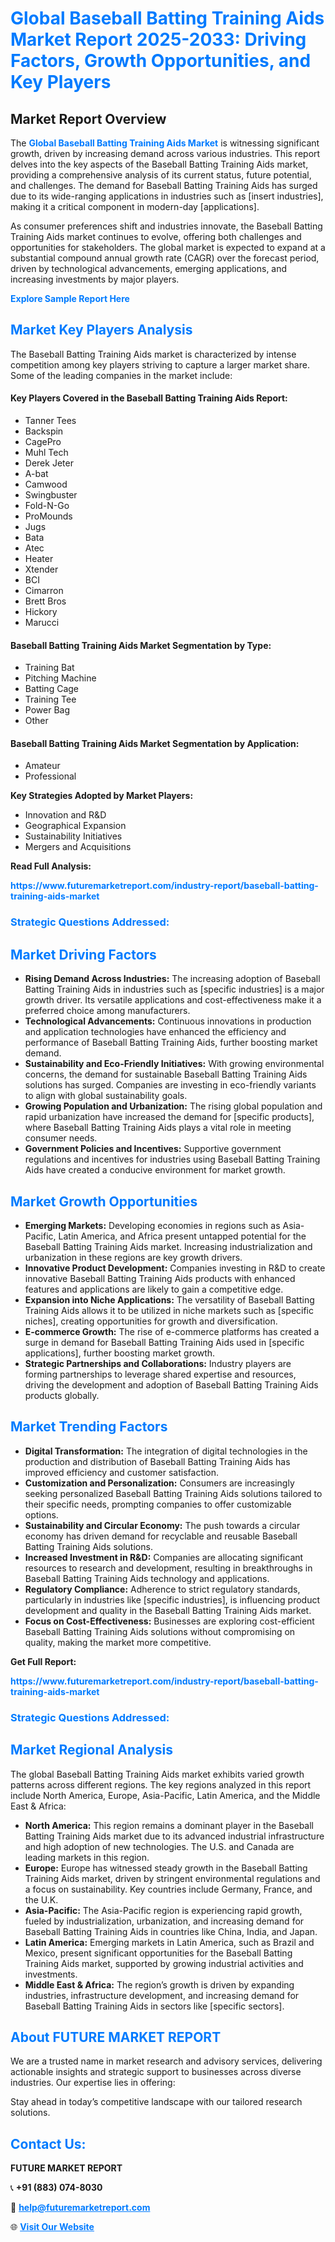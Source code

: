 <h1 style="color: #007BFF;">Global Baseball Batting Training Aids Market Report 2025-2033: Driving Factors, Growth Opportunities, and Key Players</h1>

<section id="overview">
<h2>Market Report Overview</h2>
<p>The <a href="https://www.futuremarketreport.com/industry-report/baseball-batting-training-aids-market" style="color: #007BFF; text-decoration: none;"><strong>Global Baseball Batting Training Aids Market</strong></a> is witnessing significant growth, driven by increasing demand across various industries. This report delves into the key aspects of the Baseball Batting Training Aids market, providing a comprehensive analysis of its current status, future potential, and challenges. The demand for Baseball Batting Training Aids has surged due to its wide-ranging applications in industries such as [insert industries], making it a critical component in modern-day [applications].</p>
<p>As consumer preferences shift and industries innovate, the Baseball Batting Training Aids market continues to evolve, offering both challenges and opportunities for stakeholders. The global market is expected to expand at a substantial compound annual growth rate (CAGR) over the forecast period, driven by technological advancements, emerging applications, and increasing investments by major players.</p>
</section>

<section id="overview">
<p><a href="https://www.futuremarketreport.com/request-sample/reportId=108765" style="color: #007BFF; text-decoration: none;"><strong>Explore Sample Report Here</strong></a></p>
</section>

<section id="key-players">
<h2 style="color: #007BFF;">Market Key Players Analysis</h2>
<p>The Baseball Batting Training Aids market is characterized by intense competition among key players striving to capture a larger market share. Some of the leading companies in the market include:</p>
<h4>Key Players Covered in the Baseball Batting Training Aids Report:</h4>
<ul><li>Tanner Tees</li><li>Backspin</li><li>CagePro</li><li>Muhl Tech</li><li>Derek Jeter</li><li>A-bat</li><li>Camwood</li><li>Swingbuster</li><li>Fold-N-Go</li><li>ProMounds</li><li>Jugs</li><li>Bata</li><li>Atec</li><li>Heater</li><li>Xtender</li><li>BCI</li><li>Cimarron</li><li>Brett Bros</li><li>Hickory</li><li>Marucci</li></ul>
<h4>Baseball Batting Training Aids Market Segmentation by Type:</h4>
<ul><li>Training Bat</li><li>Pitching Machine</li><li>Batting Cage</li><li>Training Tee</li><li>Power Bag</li><li>Other</li></ul>

<h4>Baseball Batting Training Aids Market Segmentation by Application:</h4>
<ul><li>Amateur</li><li>Professional</li></ul>
<p><strong>Key Strategies Adopted by Market Players:</strong></p>
<ul>
<li>Innovation and R&D</li>
<li>Geographical Expansion</li>
<li>Sustainability Initiatives</li>
<li>Mergers and Acquisitions</li>
</ul>
</section>

<section>
<p><strong>Read Full Analysis: </strong></p><a href="https://www.futuremarketreport.com/industry-report/baseball-batting-training-aids-market" style="color: #007BFF; text-decoration: none;"><strong>https://www.futuremarketreport.com/industry-report/baseball-batting-training-aids-market</strong></a>
<h3 style="color: #007BFF;">Strategic Questions Addressed:</h3>
</section>

<section id="driving-factors">
<h2 style="color: #007BFF;">Market Driving Factors</h2>
<ul>
<li><strong>Rising Demand Across Industries:</strong> The increasing adoption of Baseball Batting Training Aids in industries such as [specific industries] is a major growth driver. Its versatile applications and cost-effectiveness make it a preferred choice among manufacturers.</li>
<li><strong>Technological Advancements:</strong> Continuous innovations in production and application technologies have enhanced the efficiency and performance of Baseball Batting Training Aids, further boosting market demand.</li>
<li><strong>Sustainability and Eco-Friendly Initiatives:</strong> With growing environmental concerns, the demand for sustainable Baseball Batting Training Aids solutions has surged. Companies are investing in eco-friendly variants to align with global sustainability goals.</li>
<li><strong>Growing Population and Urbanization:</strong> The rising global population and rapid urbanization have increased the demand for [specific products], where Baseball Batting Training Aids plays a vital role in meeting consumer needs.</li>
<li><strong>Government Policies and Incentives:</strong> Supportive government regulations and incentives for industries using Baseball Batting Training Aids have created a conducive environment for market growth.</li>
</ul>
</section>

<section id="growth-opportunities">
<h2 style="color: #007BFF;">Market Growth Opportunities</h2>
<ul>
<li><strong>Emerging Markets:</strong> Developing economies in regions such as Asia-Pacific, Latin America, and Africa present untapped potential for the Baseball Batting Training Aids market. Increasing industrialization and urbanization in these regions are key growth drivers.</li>
<li><strong>Innovative Product Development:</strong> Companies investing in R&D to create innovative Baseball Batting Training Aids products with enhanced features and applications are likely to gain a competitive edge.</li>
<li><strong>Expansion into Niche Applications:</strong> The versatility of Baseball Batting Training Aids allows it to be utilized in niche markets such as [specific niches], creating opportunities for growth and diversification.</li>
<li><strong>E-commerce Growth:</strong> The rise of e-commerce platforms has created a surge in demand for Baseball Batting Training Aids used in [specific applications], further boosting market growth.</li>
<li><strong>Strategic Partnerships and Collaborations:</strong> Industry players are forming partnerships to leverage shared expertise and resources, driving the development and adoption of Baseball Batting Training Aids products globally.</li>
</ul>
</section>

<section id="trending-factors">
<h2 style="color: #007BFF;">Market Trending Factors</h2>
<ul>
<li><strong>Digital Transformation:</strong> The integration of digital technologies in the production and distribution of Baseball Batting Training Aids has improved efficiency and customer satisfaction.</li>
<li><strong>Customization and Personalization:</strong> Consumers are increasingly seeking personalized Baseball Batting Training Aids solutions tailored to their specific needs, prompting companies to offer customizable options.</li>
<li><strong>Sustainability and Circular Economy:</strong> The push towards a circular economy has driven demand for recyclable and reusable Baseball Batting Training Aids solutions.</li>
<li><strong>Increased Investment in R&D:</strong> Companies are allocating significant resources to research and development, resulting in breakthroughs in Baseball Batting Training Aids technology and applications.</li>
<li><strong>Regulatory Compliance:</strong> Adherence to strict regulatory standards, particularly in industries like [specific industries], is influencing product development and quality in the Baseball Batting Training Aids market.</li>
<li><strong>Focus on Cost-Effectiveness:</strong> Businesses are exploring cost-efficient Baseball Batting Training Aids solutions without compromising on quality, making the market more competitive.</li>
</ul>
</section>

<section>
<p><strong>Get Full Report: </strong></p><a href="https://www.futuremarketreport.com/industry-report/baseball-batting-training-aids-market" style="color: #007BFF; text-decoration: none;"><strong>https://www.futuremarketreport.com/industry-report/baseball-batting-training-aids-market</strong></a>
<h3 style="color: #007BFF;">Strategic Questions Addressed:</h3>
</section>


<section id="regional-analysis">
<h2 style="color: #007BFF;">Market Regional Analysis</h2>
<p>The global Baseball Batting Training Aids market exhibits varied growth patterns across different regions. The key regions analyzed in this report include North America, Europe, Asia-Pacific, Latin America, and the Middle East & Africa:</p>
<ul>
<li><strong>North America:</strong> This region remains a dominant player in the Baseball Batting Training Aids market due to its advanced industrial infrastructure and high adoption of new technologies. The U.S. and Canada are leading markets in this region.</li>
<li><strong>Europe:</strong> Europe has witnessed steady growth in the Baseball Batting Training Aids market, driven by stringent environmental regulations and a focus on sustainability. Key countries include Germany, France, and the U.K.</li>
<li><strong>Asia-Pacific:</strong> The Asia-Pacific region is experiencing rapid growth, fueled by industrialization, urbanization, and increasing demand for Baseball Batting Training Aids in countries like China, India, and Japan.</li>
<li><strong>Latin America:</strong> Emerging markets in Latin America, such as Brazil and Mexico, present significant opportunities for the Baseball Batting Training Aids market, supported by growing industrial activities and investments.</li>
<li><strong>Middle East & Africa:</strong> The region’s growth is driven by expanding industries, infrastructure development, and increasing demand for Baseball Batting Training Aids in sectors like [specific sectors].</li>
</ul>
</section>

<footer>
<h2 style="color: #007BFF;">About FUTURE MARKET REPORT</h2>
<p>We are a trusted name in market research and advisory services, delivering actionable insights and strategic support to businesses across diverse industries. Our expertise lies in offering:</p>

<p>Stay ahead in today’s competitive landscape with our tailored research solutions.</p>

<h2 style="color: #007BFF;">Contact Us:</h2>
<p><strong>FUTURE MARKET REPORT</strong></p>
<p>📞 <strong>+91 (883) 074-8030</strong></p>
<p>📧 <strong><a href="mailto:help@futuremarketreport.com" style="color: #007BFF;">help@futuremarketreport.com</a></strong></p>
<p>🌐 <strong><a href="https://www.futuremarketreport.com/" style="color: #007BFF;">Visit Our Website</a></strong></p>
</footer>